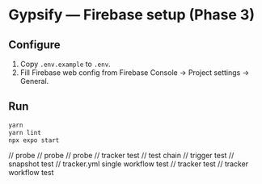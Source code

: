 # Gypsify — Firebase setup (Phase 3)

## Configure

1. Copy `.env.example` to `.env`.
2. Fill Firebase web config from Firebase Console → Project settings → General.

## Run

```bash
yarn
yarn lint
npx expo start
```

// probe
// probe
// probe
// tracker test
// test chain
// trigger test
// snapshot test
// tracker.yml single workflow test
// tracker test
// tracker workflow test
